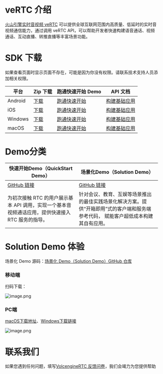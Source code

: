 # veRTC 介绍

[火山引擎实时音视频 veRTC](https://www.volcengine.com/products/rtc) 可以提供全球互联网范围内高质量、低延时的实时音视频通信能力，通过调用 veRTC API，可以帮助开发者快速构建语音通话、视频通话、互动直播、转推直播等丰富场景功能。

# SDK 下载

如果查看页面时显示页面不存在，可能是因为你没有权限。请联系技术支持人员添加相关权限。

| 平台  | Zip 下载 | 跑通快速开始 Demo  | API 文档 |
| --- | --- | --- | --- |
| Android | [下载](https://www.volcengine.com/docs/6348/75707#%E4%B8%8B%E8%BD%BD-sdk) | [跑通快速开始](https://www.volcengine.com/docs/6348/70129) | [构建基础应用](https://www.volcengine.com/docs/6348/70134) | [API 文档](https://www.volcengine.com/docs/6348/70079) |
| iOS     | [下载](https://www.volcengine.com/docs/6348/75707#%E4%B8%8B%E8%BD%BD-sdk) | [跑通快速开始](https://www.volcengine.com/docs/6348/70128) | [构建基础应用](https://www.volcengine.com/docs/6348/70133) | [API 文档](https://www.volcengine.com/docs/6348/70084) |
| Windows | [下载](https://www.volcengine.com/docs/6348/75707#%E4%B8%8B%E8%BD%BD-sdk) | [跑通快速开始](https://www.volcengine.com/docs/6348/70127) | [构建基础应用](https://www.volcengine.com/docs/6348/70130) | [API 文档](https://www.volcengine.com/docs/6348/70094) |
| macOS   | [下载](https://www.volcengine.com/docs/6348/75707#%E4%B8%8B%E8%BD%BD-sdk) | [跑通快速开始](https://www.volcengine.com/docs/6348/70125) | [构建基础应用](https://www.volcengine.com/docs/6348/70131) | [API 文档](https://www.volcengine.com/docs/6348/70090) |

# Demo分类

| 快速开始Demo（QuickStart Demo）  | 场景化Demo（Solution Demo）  |
| --- | --- |
| [GitHub 链接](https://github.com/volcengine/VolcEngineRTC) | [GitHub 链接](https://github.com/volcengine/VolcengineRTC_Solution_Demo) |
| 为初次接触 RTC 的用户展示基本 API 调用，实现一个基本音视频通话应用，提供快速接入 RTC 服务的指导。 | 针对会议、教育、互娱等场景推出的最佳实践场景化解决方案。提供“开箱即用”式的客户端和服务端 参考代码， 赋能客户超低成本构建其自有应用。 |

# Solution Demo 体验

场景化 Demo 源码：[场景化 Demo（Solution Demo）GitHub 仓库](https://github.com/volcengine/VolcEngineRTC_Solution_Demo)

### 移动端

扫码下载：

![image.png](https://p-vcloud.byteimg.com/tos-cn-i-em5hxbkur4/4e894f813a46431990373c9c8fca4a12~tplv-em5hxbkur4-noop.image)

### PC端

[macOS下载地址](https://sf6-cdn-tos.huoshanstatic.com/obj/vcloud/9e9bb2d36fbea812cb69179fdd817fc6-.zip)、[Windows下载链接](https://lf1-cdn-tos.huoshanstatic.com/obj/vcloud/696cfdb8117a40c1e83e65573ce0167f-.zip)

![image.png](https://p-vcloud.byteimg.com/tos-cn-i-em5hxbkur4/491bb18f969f4e49ada26ec7190f45a4~tplv-em5hxbkur4-noop.image)

# 联系我们

如果您遇到任何问题，填写[VolcengineRTC 反馈问卷](https://wenjuan.feishu.cn/m?t=sQrk90adbLwi-6ivu)，我们会竭力为您提供帮助
